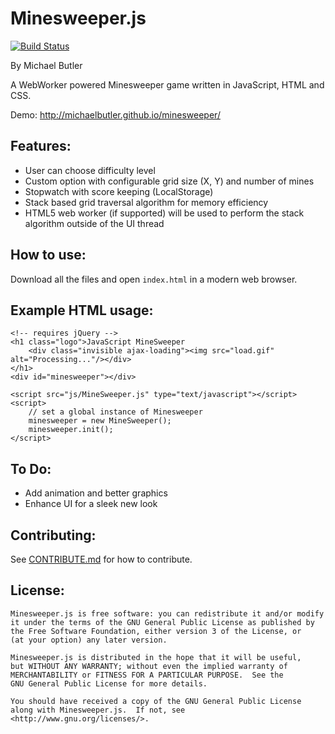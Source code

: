 # Minesweeper.js

[![Build Status](https://travis-ci.org/michaelbutler/minesweeper.svg?branch=master)](https://travis-ci.org/michaelbutler/minesweeper)

By Michael Butler

A WebWorker powered Minesweeper game written in JavaScript, HTML and CSS.

Demo: http://michaelbutler.github.io/minesweeper/

## Features:

- User can choose difficulty level
- Custom option with configurable grid size (X, Y) and number of mines
- Stopwatch with score keeping (LocalStorage)
- Stack based grid traversal algorithm for memory efficiency
- HTML5 web worker (if supported) will be used to perform the stack algorithm outside of the UI thread

## How to use:

Download all the files and open `index.html` in a modern web browser.

## Example HTML usage:

```
<!-- requires jQuery -->
<h1 class="logo">JavaScript MineSweeper
    <div class="invisible ajax-loading"><img src="load.gif" alt="Processing..."/></div>
</h1>
<div id="minesweeper"></div>

<script src="js/MineSweeper.js" type="text/javascript"></script>
<script>
    // set a global instance of Minesweeper
    minesweeper = new MineSweeper();
    minesweeper.init();
</script>
```

## To Do:

- Add animation and better graphics
- Enhance UI for a sleek new look

## Contributing:

See [CONTRIBUTE.md](https://github.com/michaelbutler/minesweeper/blob/master/CONTRIBUTE.md) for how to contribute.

## License:

    Minesweeper.js is free software: you can redistribute it and/or modify
    it under the terms of the GNU General Public License as published by
    the Free Software Foundation, either version 3 of the License, or
    (at your option) any later version.

    Minesweeper.js is distributed in the hope that it will be useful,
    but WITHOUT ANY WARRANTY; without even the implied warranty of
    MERCHANTABILITY or FITNESS FOR A PARTICULAR PURPOSE.  See the
    GNU General Public License for more details.

    You should have received a copy of the GNU General Public License
    along with Minesweeper.js.  If not, see <http://www.gnu.org/licenses/>.
